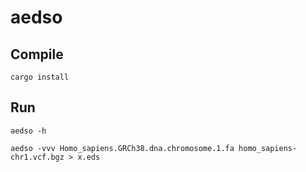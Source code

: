 # aedso

## Compile
```
cargo install
```


## Run
```
aedso -h
```

```
aedso -vvv Homo_sapiens.GRCh38.dna.chromosome.1.fa homo_sapiens-chr1.vcf.bgz > x.eds
```
